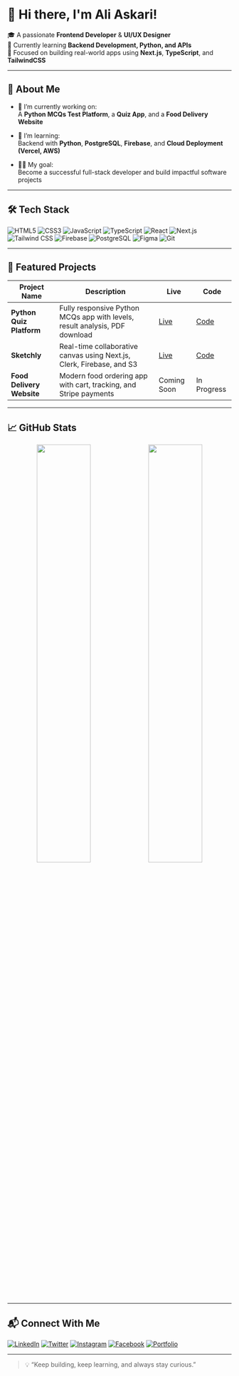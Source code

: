# 👋 Hi there, I'm Ali Askari!

🎓 A passionate **Frontend Developer** & **UI/UX Designer**  
🎯 Currently learning **Backend Development, Python, and APIs**  
🚀 Focused on building real-world apps using **Next.js**, **TypeScript**, and **TailwindCSS**

---

## 💼 About Me

- 🔭 I’m currently working on:  
  A **Python MCQs Test Platform**, a **Quiz App**, and a **Food Delivery Website**
  
- 🌱 I’m learning:  
  Backend with **Python**, **PostgreSQL**, **Firebase**, and **Cloud Deployment (Vercel, AWS)**

- 👨‍💻 My goal:  
  Become a successful full-stack developer and build impactful software projects

---

## 🛠️ Tech Stack

![HTML5](https://img.shields.io/badge/HTML5-E34F26?logo=html5&logoColor=white)
![CSS3](https://img.shields.io/badge/CSS3-1572B6?logo=css3&logoColor=white)
![JavaScript](https://img.shields.io/badge/JavaScript-F7DF1E?logo=javascript&logoColor=black)
![TypeScript](https://img.shields.io/badge/TypeScript-3178C6?logo=typescript&logoColor=white)
![React](https://img.shields.io/badge/React-61DAFB?logo=react&logoColor=black)
![Next.js](https://img.shields.io/badge/Next.js-000000?logo=nextdotjs&logoColor=white)
![Tailwind CSS](https://img.shields.io/badge/TailwindCSS-38B2AC?logo=tailwind-css&logoColor=white)
![Firebase](https://img.shields.io/badge/Firebase-FFCA28?logo=firebase&logoColor=black)
![PostgreSQL](https://img.shields.io/badge/PostgreSQL-4169E1?logo=postgresql&logoColor=white)
![Figma](https://img.shields.io/badge/Figma-F24E1E?logo=figma&logoColor=white)
![Git](https://img.shields.io/badge/Git-F05032?logo=git&logoColor=white)

---

## 📂 Featured Projects

| Project Name | Description | Live | Code |
|--------------|-------------|------|------|
| **Python Quiz Platform** | Fully responsive Python MCQs app with levels, result analysis, PDF download | [Live](https://your-live-link.com) | [Code](https://github.com/your-username/python-quiz-app) |
| **Sketchly** | Real-time collaborative canvas using Next.js, Clerk, Firebase, and S3 | [Live](https://sketchly.vercel.app) | [Code](https://github.com/your-username/sketchly) |
| **Food Delivery Website** | Modern food ordering app with cart, tracking, and Stripe payments | Coming Soon | In Progress |

---

## 📈 GitHub Stats

<p align="center">
  <img src="https://github-readme-stats.vercel.app/api?username=AliAskariGithub&show_icons=true&theme=radical" width="49%" />
  <img src="https://github-readme-streak-stats.herokuapp.com?user=AliAskariGithub&theme=radical&date_format=M%20j%5B%2C%20Y%5D" width="49%" />
</p>

---

## 📬 Connect With Me

[![LinkedIn](https://img.shields.io/badge/LinkedIn-blue?logo=linkedin&logoColor=white)](https://www.linkedin.com/in/your-link/)
[![Twitter](https://img.shields.io/badge/Twitter-black?logo=twitter&logoColor=white)](https://twitter.com/your-handle)
[![Instagram](https://img.shields.io/badge/Instagram-E4405F?logo=instagram&logoColor=white)](https://instagram.com/your-handle)
[![Facebook](https://img.shields.io/badge/Facebook-1877F2?logo=facebook&logoColor=white)](https://facebook.com/your-handle)
[![Portfolio](https://img.shields.io/badge/Portfolio-grey?logo=vercel&logoColor=white)](https://your-portfolio-url.vercel.app)

---

> 💡 “Keep building, keep learning, and always stay curious.”

